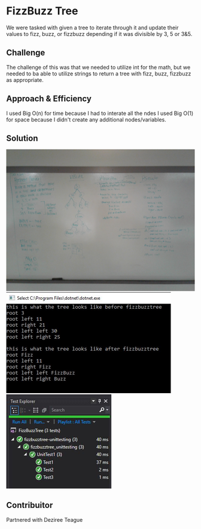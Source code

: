 # FizzBuzz Tree
We were tasked with given a tree to iterate through it and update their values to fizz, buzz, or fizzbuzz depending if it was divisible by 3, 5 or 3&5.

## Challenge
The challenge of this was that we needed to utilize int for the math, but we needed to ba able to utilize strings to return a tree with fizz, buzz, fizzbuzz as appropriate.

## Approach & Efficiency
I used Big O(n) for time because I had to interate all the ndes
I used Big O(1) for space because I didn't create any additional nodes/variables.

## Solution
![CC16Whiteboard](../../../assets/CodeChall16WB.jpg)
![CC16Console](../../../assets/CodeChall16Console.JPG)
![CC16Tests](../../../assets/CodeChall16Tests.JPG)

## Contribuitor
Partnered with Deziree Teague